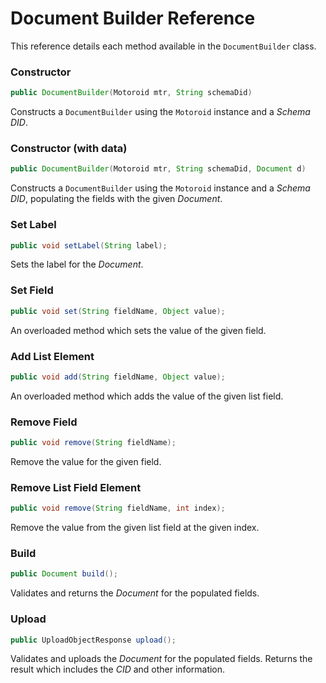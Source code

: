 # Document Builder Reference

This reference details each method available in the `DocumentBuilder` class.

### Constructor

```java
public DocumentBuilder(Motoroid mtr, String schemaDid)
```
Constructs a `DocumentBuilder` using the `Motoroid` instance and a *Schema DID*.


### Constructor (with data)

```java
public DocumentBuilder(Motoroid mtr, String schemaDid, Document d)
```
Constructs a `DocumentBuilder` using the `Motoroid` instance and a *Schema DID*, populating the fields with the given *Document*.

### Set Label

```java
public void setLabel(String label);
```
Sets the label for the *Document*.

### Set Field

```java
public void set(String fieldName, Object value);
```
An overloaded method which sets the value of the given field.

### Add List Element

```java
public void add(String fieldName, Object value);
```
An overloaded method which adds the value of the given list field.

### Remove Field

```java
public void remove(String fieldName);
```
Remove the value for the given field.

### Remove List Field Element

```java
public void remove(String fieldName, int index);
```
Remove the value from the given list field at the given index.

### Build

```java
public Document build();
```
Validates and returns the *Document* for the populated fields.

### Upload

```java
public UploadObjectResponse upload();
```
Validates and uploads the *Document* for the populated fields. Returns the result which includes the *CID* and other information.